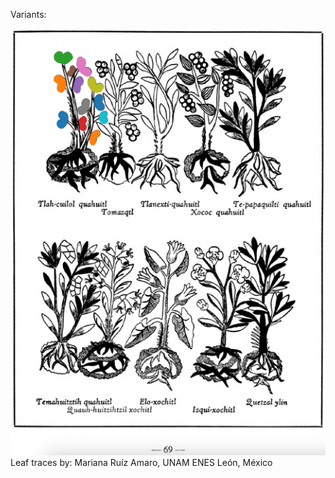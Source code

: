 Variants:   

![M_ID197_p069_01_Tla-cuilol-quahuitl.png](assets/M_ID197_p069_01_Tla-cuilol-quahuitl.png)  
Leaf traces by: Mariana Ruíz Amaro, UNAM ENES León, México  
